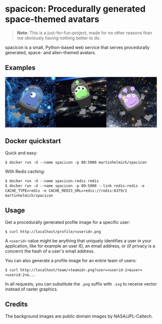 # spacicon: Procedurally generated space-themed avatars

>**Note**: This is a just-for-fun-project, made for no other reasons than me obviously having nothing better to do.

spacicon is a small, Python-based web service that serves procedurally generated, space- and alien-themed avatars.

## Examples

<img src="examples/spacicon-1.png" style="width:33%"><img src="examples/spacicon-2.png" style="width:33%"><img src="examples/spacicon-3.png" style="width:33%">

## Docker quickstart

Quick and easy:

    $ docker run -d --name spacicon -p 80:5000 martinhelmich/spacicon

With Redis caching:

    $ docker run -d --name spacicon-redis redis
    $ docker run -d --name spacicon -p 80:5000 --link redis:redis -e CACHE_TYPE=redis -e CACHE_REDIS_URL=redis://redis:6379/1 martinhelmich/spacicon

## Usage

Get a procedurally generated profile image for a specific user:

    $ curl http://localhost/profile/<userid>.png

A `<userid>` value might be anything that uniquely identifies a user in your application, like for example an user ID, an email address, or (if privacy is a concern) the hash of a user's email address.

You can also generate a profile image for an entire team of users:

    $ curl http://localhost/team/<teamid>.png?user=<userid-1>&user=<userid-2>&...

In all requests, you can substitute the `.png` suffix with `.svg` to receive vector instead of raster graphics.

## Credits

The background images are public domain images by NASA/JPL-Caltech.